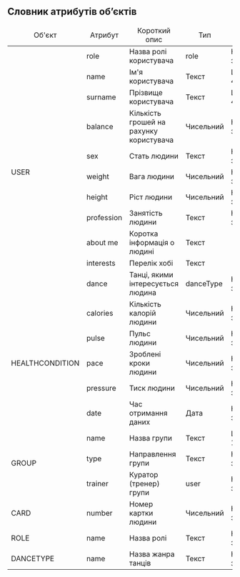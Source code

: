 ## Словник атрибутів об’єктів

<table>
    <thead align="center">
        <tr>
            <td>Об'єкт</td>
            <td>Атрибут</td>
            <td>Короткий опис</td>
            <td>Тип</td>
            <td>Обмеження</td>
        </tr>
    </thead>
        <tbody>
        <tr>
            <td rowspan="11">USER</td>
            <td>role</td>
            <td>Назва ролі користувача</td>
            <td>role</td>
            <td>Не порожнє значення</td>
        </tr>
        <tr>
            <td>name</td>
            <td>Ім'я користувача</td>
            <td>Текст</td>
            <td>Щонайменше 4 символів</td>
        </tr>
        <tr>
            <td>surname</td>
            <td>Прізвище користувача</td>
            <td>Текст</td>
            <td>Щонайменше 4 символів</td>
        </tr>
        <tr>
            <td>balance</td>
            <td>Кількість грошей на рахунку користувача</td>
            <td>Чисельний</td>
            <td>Не менший за 0</td>
        </tr>
        <tr>
            <td>sex</td>
            <td>Стать людини</td>
            <td>Текст</td>
            <td>Не порожнє значення</td>
        </tr>
        <tr>
            <td>weight</td>
            <td>Вага людини</td>
            <td>Чисельний</td>
            <td>Не менший за 0</td>
        </tr>
        <tr>
            <td>height</td>
            <td>Ріст людини</td>
            <td>Чисельний</td>
            <td>Не менший за 0</td>
        </tr>
        <tr>
            <td>profession</td>
            <td>Занятість людини</td>
            <td>Текст</td>
            <td>Не порожнє значення</td>
        </tr>
        <tr>
            <td>about me</td>
            <td>Коротка інформація о людині</td>
            <td>Текст</td>
            <td></td>
        </tr>
        <tr>
            <td>interests</td>
            <td>Перелік хобі</td>
            <td>Текст</td>
            <td></td>
        </tr>
        <tr>
            <td>dance</td>
            <td>Танці, якими інтересується людина</td>
            <td>danceType</td>
            <td>Не порожнє значення</td>
        </tr>
                <tr>
            <td rowspan="5">HEALTHCONDITION</td>
            <td>calories</td>
            <td>Кількість калорій людини</td>
            <td>Чисельний</td>
            <td>Не менший за 0</td>
        </tr>
        <tr>
            <td>pulse</td>
            <td>Пульс людини</td>
            <td>Чисельний</td>
            <td>Не менший за 0</td>
        </tr>
        <tr>
            <td>pace</td>
            <td>Зроблені кроки людини</td>
            <td>Чисельний</td>
            <td>Не менший за 0</td>
        </tr>
        <tr>
            <td>pressure</td>
            <td>Тиск людини</td>
            <td>Чисельний</td>
            <td>Не менший за 0</td>
        </tr>
        <tr>
            <td>date</td>
            <td>Час отримання даних</td>
            <td>Дата</td>
            <td>Не порожнє значення</td>
        </tr>
        <tr>
            <td rowspan="3">GROUP</td>
            <td>name</td>
            <td>Назва групи</td>
            <td>Текст</td>
            <td>Щонайменш 10 символів</td>
        </tr>
        <tr>
            <td>type</td>
            <td>Направлення групи</td>
            <td>Текст</td>
            <td>Не порожнє значення</td>
        </tr>
        <tr>
            <td>trainer</td>
            <td>Куратор (тренер) групи</td>
            <td>user</td>
            <td>Не порожнє значення</td>
        </tr>
        <tr>
            <td>CARD</td>
            <td>number</td>
            <td>Номер картки людини</td>
            <td>Чисельний</td>
            <td>Не порожнє значення</td>
        </tr>
        <tr>
            <td>ROLE</td>
            <td>name</td>
            <td>Назва ролі</td>
            <td>Текст</td>
            <td>Не порожнє значення</td>
        </tr>
        <tr>
            <td>DANCETYPE</td>
            <td>name</td>
            <td>Назва жанра танців</td>
            <td>Текст</td>
            <td>Не порожнє значення</td>
        </tr>
    </tbody>
</table>